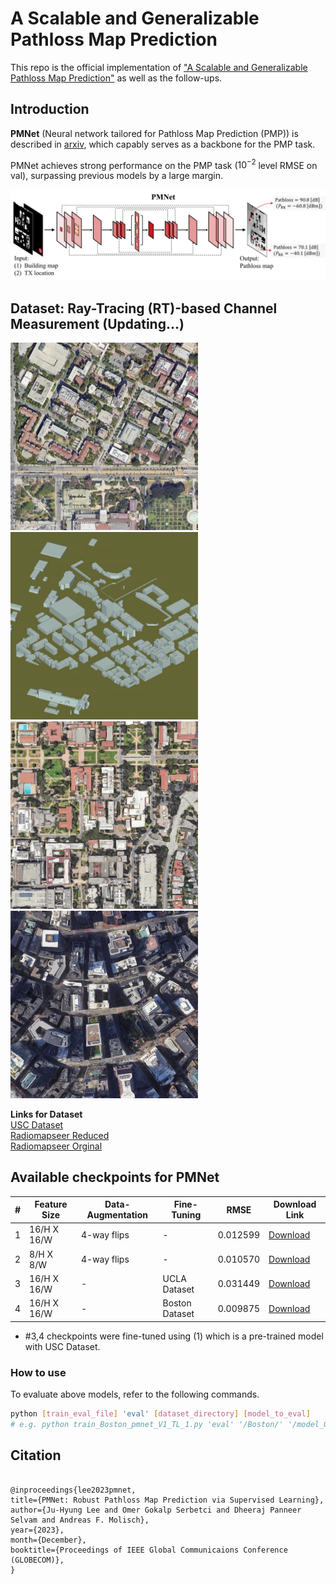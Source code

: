 # A Scalable and Generalizable Pathloss Map Prediction

This repo is the official implementation of ["A Scalable and Generalizable Pathloss Map Prediction"](https://arxiv.org/abs/2211.10527.pdf) as well as the follow-ups.

## Introduction

**PMNet** (Neural network tailored for Pathloss Map Prediction (PMP)) is described in [arxiv](https://arxiv.org/abs/2103.14030), which capably serves as a backbone for the PMP task.

PMNet achieves strong performance on the PMP task ($10^{-2}$ level RMSE on val), surpassing previous models by a large margin.

<!-- ![overview_PMNet](figure/overview_PMNet.png) -->
<img src="figure/overview_PMNet.jpg" alt="overview_PMNet" width="800" style="float:center" />

<!-- ## Main Results on USC RT Dataset with Pretrained Models -->

## Dataset: Ray-Tracing (RT)-based Channel Measurement (Updating...)

<!-- ![map_USC](figure/map_USC.png)
![bldmap_3D_USC](figure/geometry_USC.png)
![map_UCLA](figure/map_UCLA.png)
![map_Boston](figure/map_Boston.png) -->

<img src="figure/map_USC.png" alt="map_USC" width="300"/> <img src="figure/geometry_USC.png" alt="bldmap_3D_USC" width="300"/> <br/>
<img src="figure/map_UCLA.png" alt="map_UCLA" width="300"/> <img src="figure/map_Boston.png" alt="map_Boston" width="300"/>

**Links for Dataset** <br/>
[USC Dataset](https://drive.google.com/file/d/1uk7no4GwSCQ_sKI3WWnl67llzV1iLQ4l/view?usp=sharing) <br/>
[Radiomapseer Reduced](https://drive.google.com/file/d/12eeypRCnTaCv1WyY9E-FT7ugvdsBTqDN/view?usp=sharing) <br/>
[Radiomapseer Orginal](https://drive.google.com/file/d/1PTaPpLOKraVCRZU_Tzev4D5ZO32tpqMO/view?usp=sharing)

## Available checkpoints for PMNet

| #   | Feature Size | Data-Augmentation | Fine-Tuning    | RMSE     | Download Link                                                                                     |
| --- | ------------ | ----------------- | -------------- | -------- | ------------------------------------------------------------------------------------------------- |
| 1   | 16/H X 16/W  | 4-way flips       | -              | 0.012599 | [Download](https://drive.google.com/file/d/1xxQ8TpS1UdGfh1ELSTAkrlPT5uKIYJei/view?usp=sharing)    |
| 2   | 8/H X 8/W    | 4-way flips       | -              | 0.010570 | [Download](https://drive.google.com/file/d/1SQUdgtFJGRcilAkfDsOsomTzODjjpDsE/view?usp=sharing)    |
| 3   | 16/H X 16/W  | -                 | UCLA Dataset   | 0.031449 | [Download](https://drive.google.com/file/d/1LEtEt7XCMFt7wvChS56XeFi8ySlIxLIJ/view?usp=sharing)    |
| 4   | 16/H X 16/W  | -                 | Boston Dataset | 0.009875 | [Download](https://drive.google.com/file/d/1pwB5C8jHAsu0EQaiU2cJDRMBw4ctpOWI/view?usp=drive_link) |

- #3,4 checkpoints were fine-tuned using (1) which is a pre-trained model with USC Dataset.

### How to use

To evaluate above models, refer to the following commands.

```bash
python [train_eval_file] 'eval' [dataset_directory] [model_to_eval]
# e.g. python train_Boston_pmnet_V1_TL_1.py 'eval' '/Boston/' '/model_0.00010.pt'

```

## Citation

```

@inproceedings{lee2023pmnet,
title={PMNet: Robust Pathloss Map Prediction via Supervised Learning},
author={Ju-Hyung Lee and Omer Gokalp Serbetci and Dheeraj Panneer Selvam and Andreas F. Molisch},
year={2023},
month={December},
booktitle={Proceedings of IEEE Global Communicaions Conference (GLOBECOM)},
}

```
